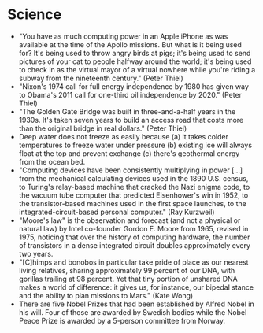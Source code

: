 # Science

 * "You have as much computing power in an Apple iPhone as was available at the time of the Apollo missions. But what is it being used for? It's being used to throw angry birds at pigs; it's being used to send pictures of your cat to people halfway around the world; it's being used to check in as the virtual mayor of a virtual nowhere while you're riding a subway from the nineteenth century." (Peter Thiel)
 * "Nixon's 1974 call for full energy independence by 1980 has given way to Obama's 2011 call for one-third oil independence by 2020." (Peter Thiel)
 * "The Golden Gate Bridge was built in three-and-a-half years in the 1930s. It's taken seven years to build an access road that costs more than the original bridge in real dollars." (Peter Thiel)
 * Deep water does not freeze as easily because (a) it takes colder temperatures to freeze water under pressure (b) existing ice will always float at the top and prevent exchange (c) there's geothermal energy from the ocean bed.
 * "Computing devices have been consistently multiplying in power [...] from the mechanical calculating devices used in the 1890 U.S. census, to Turing's relay-based machine that cracked the Nazi enigma code, to the vacuum tube computer that predicted Eisenhower's win in 1952, to the transistor-based machines used in the first space launches, to the integrated-circuit-based personal computer." (Ray Kurzweil)
 * "Moore's law" is the observation and forecast (and not a physical or natural law) by Intel co-founder Gordon E. Moore from 1965, revised in 1975, noticing that over the history of computing hardware, the number of transistors in a dense integrated circuit doubles approximately every two years.
 * "[C]himps and bonobos in particular take pride of place as our nearest living relatives, sharing approximately 99 percent of our DNA, with gorillas trailing at 98 percent. Yet that tiny portion of unshared DNA makes a world of difference: it gives us, for instance, our bipedal stance and the ability to plan missions to Mars." (Kate Wong)
 * There are five Nobel Prizes that had been established by Alfred Nobel in his will. Four of those are awarded by Swedish bodies while the Nobel Peace Prize is awarded by a 5-person committee from Norway.
